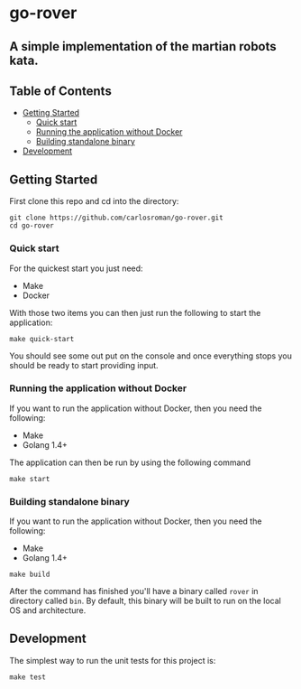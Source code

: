 # go-rover
A simple implementation of the martian robots kata.
---

## Table of Contents

- [Getting Started](#getting-started)
    - [Quick start](#quick-start)
    - [Running the application without Docker](#running-the-application-without-docker)
    - [Building standalone binary](#building-standalone-binary)
- [Development](#development)

## Getting Started

First clone this repo and cd into the directory:

```
git clone https://github.com/carlosroman/go-rover.git
cd go-rover
```

### Quick start

For the quickest start you just need:

* Make
* Docker

With those two items you can then just run the following to start the application:

```
make quick-start
```

You should see some out put on the console and once everything stops you should be ready to start providing input.

### Running the application without Docker

If you want to run the application without Docker, then you need the following:

* Make
* Golang 1.4+

The application can then be run by using the following command

```
make start
```

### Building standalone binary

If you want to run the application without Docker, then you need the following:

* Make
* Golang 1.4+

```
make build
```

After the command has finished you'll have a binary called `rover` in directory called `bin`.
By default, this binary will be built to run on the local OS and architecture.

## Development

The simplest way to run the unit tests for this project is:

```
make test
```

